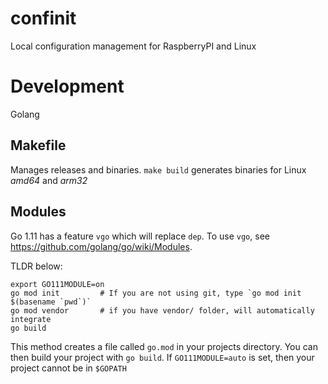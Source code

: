 confinit
========

Local configuration management for RaspberryPI and Linux


Development
===========

Golang


Makefile
--------

Manages releases and binaries. `make build` generates binaries for Linux *amd64* and *arm32*


Modules
-------

Go 1.11 has a feature `vgo` which will replace `dep`. To use `vgo`,
see https://github.com/golang/go/wiki/Modules.

TLDR below:

```
export GO111MODULE=on
go mod init         # If you are not using git, type `go mod init $(basename `pwd`)`
go mod vendor       # if you have vendor/ folder, will automatically integrate
go build
```

This method creates a file called `go.mod` in your projects directory.
You can then build your project with `go build`.
If `GO111MODULE=auto` is set, then your project cannot be in `$GOPATH`
